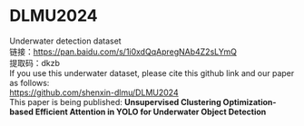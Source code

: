 # DLMU2024
Underwater detection dataset <br>
链接：https://pan.baidu.com/s/1i0xdQqApregNAb4Z2sLYmQ <br>
提取码：dkzb <br>
If you use this underwater dataset, please cite this github link and our paper as follows: <br>
https://github.com/shenxin-dlmu/DLMU2024 <br>
This paper is being published: **Unsupervised Clustering Optimization-based Efficient Attention in YOLO for Underwater Object Detection**
